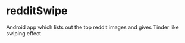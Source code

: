 # redditSwipe
Android app which lists out the top reddit images and gives Tinder like swiping effect
